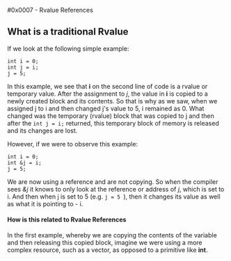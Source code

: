 #0x0007 - Rvalue References

## What is a traditional Rvalue
If we look at the following simple example:

```
int i = 0;
int j = i;
j = 5;
```
In this example, we see that **i** on the second line of code is a rvalue or temporary value.  After the assignment to _j_, the value in **i** is copied to a newly created block and its contents.  So that is why as we saw, when we assigned j to i and then changed j's value to 5, i remained as 0.  What changed was the temporary (rvalue) block that was copied to j and then after the `int j = i;` returned, this temporary block of memory is released and its changes are lost.

However, if we were to observe this example:

```
int i = 0;
int &j = i; 
j = 5;
```

We are now using a reference and are not copying.  So when the compiler sees _&j_ it knows to only look at the reference or address of _j_, which is set to i.  And then when j is set to 5 (e.g. ``j = 5 ``), then it changes its value as well as what it is pointing to - i.

#### How is this related to Rvalue References
In the first example, whereby we are copying the contents of the variable and then releasing this copied block, imagine we were using a more complex resource, such as a vector, as opposed to a primitive like **int**.

